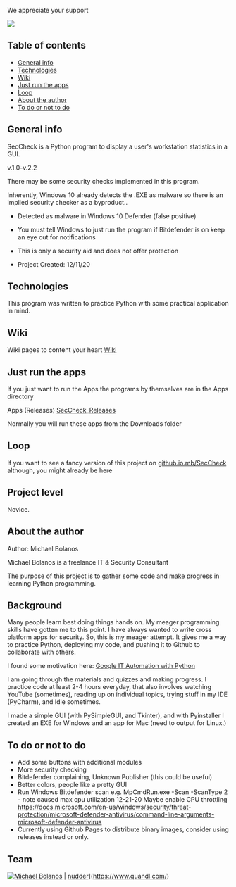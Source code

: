 We appreciate your support

<a href="https://paypal.me/offthegridit">
    <img src="https://img.shields.io/badge/$-donate-ff69b4.svg?maxAge=2592000&amp;style=flat">
  </a>


## Table of contents
* [General info](#general-info)
* [Technologies](#technologies)
* [Wiki](#wiki)
* [Just run the apps](#just-run-the-apps)
* [Loop](#Loop)
* [About the author](#about-the-author)
* [To do or not to do](#to-do-or-not-to-do)

## General info
SecCheck is a Python program to display a user's workstation statistics in a GUI.

v.1.0-v.2.2

There may be some security checks implemented in this program.

Inherently, Windows 10 already detects the .EXE as malware so there is an implied security checker as a byproduct..

- Detected as malware in Windows 10 Defender (false positive)
- You must tell Windows to just run the program if Bitdefender is on keep an eye out for notifications
- This is only a security aid and does not offer protection


- Project Created:  12/11/20


## Technologies
This program was written to practice Python with some practical application in mind.


## Wiki

Wiki pages to content your heart
[Wiki](https://github.com/michaelbolanos/SecCheck/wiki)



## Just run the apps
If you just want to run the Apps the programs by themselves are in the Apps directory

Apps (Releases)
[SecCheck_Releases](https://github.com/michaelbolanos/SecCheck/releases)

Normally you will run these apps from the Downloads folder

## Loop
If you want to see a fancy version of this project on
[github.io.mb/SecCheck](https://michaelbolanos.github.io/SecCheck/) although, you might already be here

## Project level 

Novice.

## About the author


Author:   Michael Bolanos

Michael Bolanos is a freelance IT & Security Consultant

The purpose of this project is to gather some code and make progress in learning Python programming.

## Background

Many people learn best doing things hands on.  My meager programming skills have gotten me to this point.  I have always wanted to write cross platform apps for security. So, this is my meager attempt.  It gives me a way to practice Python, deploying my code, and pushing it to Github to collaborate with others.

I found some motivation here:  [Google IT Automation with Python](https://www.coursera.org/professional-certificates/google-it-automation)

I am going through the materials and quizzes and making progress.  I practice code at least 2-4 hours everyday, that also involves watching YouTube (sometimes), reading up on individual topics, trying stuff in my IDE (PyCharm), and Idle sometimes.  

I made a simple GUI (with PySimpleGUI, and Tkinter), and with Pyinstaller I created an EXE for Windows and an app for Mac (need to output for Linux.)

## To do or not to do

- Add some buttons with additional modules
- More security checking
- Bitdefender complaining, Unknown Publisher (this could be useful)
- Better colors, people like a pretty GUI
- Run Windows Bitdefender scan e.g. MpCmdRun.exe -Scan -ScanType 2 - note caused max cpu utilization 12-21-20
Maybe enable CPU throttling https://docs.microsoft.com/en-us/windows/security/threat-protection/microsoft-defender-antivirus/command-line-arguments-microsoft-defender-antivirus
- Currently using Github Pages to distribute binary images, consider using releases instead or only.

## Team

[![Michael Bolanos](https://avatars1.githubusercontent.com/u/12688534?v=3&s=144)](https://github.com/michaelbolanos)  | [nudder](https://github.com/nudder)](https://www.quandl.com/)
